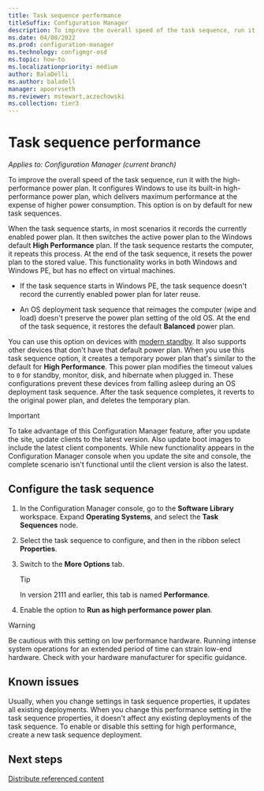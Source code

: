```yaml
---
title: Task sequence performance
titleSuffix: Configuration Manager
description: To improve the overall speed of the task sequence, run it with the Windows high-performance power plan.
ms.date: 04/08/2022
ms.prod: configuration-manager
ms.technology: configmgr-osd
ms.topic: how-to
ms.localizationpriority: medium
author: BalaDelli
ms.author: baladell
manager: apoorvseth
ms.reviewer: mstewart,aczechowski
ms.collection: tier3
---
```


# Task sequence performance

*Applies to: Configuration Manager (current branch)*

<!--3555926-->

To improve the overall speed of the task sequence, run it with the high-performance power plan. It configures Windows to use its built-in high-performance power plan, which delivers maximum performance at the expense of higher power consumption. This option is on by default for new task sequences.

When the task sequence starts, in most scenarios it records the currently enabled power plan. It then switches the active power plan to the Windows default **High Performance** plan. If the task sequence restarts the computer, it repeats this process. At the end of the task sequence, it resets the power plan to the stored value. This functionality works in both Windows and Windows PE, but has no effect on virtual machines.

- If the task sequence starts in Windows PE, the task sequence doesn't record the currently enabled power plan for later reuse.

- An OS deployment task sequence that reimages the computer (wipe and load) doesn't preserve the power plan setting of the old OS. At the end of the task sequence, it restores the default **Balanced** power plan.

You can use this option on devices with [modern standby](/windows-hardware/design/device-experiences/modern-standby).<!--7721999 & 8177793--> It also supports other devices that don't have that default power plan. When you use this task sequence option, it creates a temporary power plan that's similar to the default for **High Performance**. This power plan modifies the timeout values to `0` for standby, monitor, disk, and hibernate when plugged in. These configurations prevent these devices from falling asleep during an OS deployment task sequence.<!--MEMDocs#1646--> After the task sequence completes, it reverts to the original power plan, and deletes the temporary plan.

> [!IMPORTANT]
> To take advantage of this Configuration Manager feature, after you update the site, update clients to the latest version. Also update boot images to include the latest client components. While new functionality appears in the Configuration Manager console when you update the site and console, the complete scenario isn't functional until the client version is also the latest.

## Configure the task sequence

1. In the Configuration Manager console, go to the **Software Library** workspace. Expand **Operating Systems**, and select the **Task Sequences** node.

1. Select the task sequence to configure, and then in the ribbon select **Properties**.

1. Switch to the **More Options** tab.

    > [!TIP]
    > In version 2111 and earlier, this tab is named **Performance**.

1. Enable the option to **Run as high performance power plan**.

> [!WARNING]
> Be cautious with this setting on low performance hardware. Running intense system operations for an extended period of time can strain low-end hardware. Check with your hardware manufacturer for specific guidance.

## Known issues

<!-- 5554928 -->

Usually, when you change settings in task sequence properties, it updates all existing deployments. When you change this performance setting in the task sequence properties, it doesn't affect any existing deployments of the task sequence. To enable or disable this setting for high performance, create a new task sequence deployment.
<!-- MEMDocs#437, SCCMDocs#2107 -->

## Next steps

[Distribute referenced content](distribute-task-sequence-referenced-content.md)
